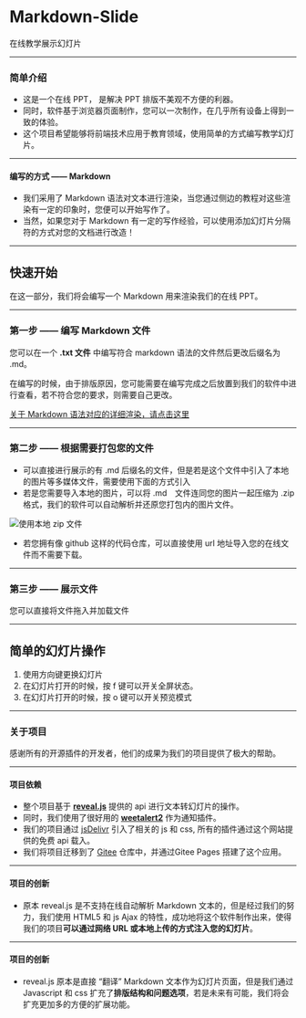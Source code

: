 
# Markdown-Slide
在线教学展示幻灯片

---

### 简单介绍

- 这是一个在线 PPT， 是解决 PPT 排版不美观不方便的利器。
- 同时，软件基于浏览器页面制作，您可以一次制作，在几乎所有设备上得到一致的体验。
- 这个项目希望能够将前端技术应用于教育领域，使用简单的方式编写教学幻灯片。

- - -

#### 编写的方式 —— Markdown
- 我们采用了 Markdown 语法对文本进行渲染，当您通过侧边的教程对这些渲染有一定的印象时，您便可以开始写作了。
- 当然，如果您对于 Markdown 有一定的写作经验，可以使用添加幻灯片分隔符的方式对您的文档进行改造！

---

##  快速开始
在这一部分，我们将会编写一个 Markdown 用来渲染我们的在线 PPT。

- - -

### 第一步 —— 编写 Markdown 文件
您可以在一个 **.txt 文件** 中编写符合 markdown 语法的文件然后更改后缀名为 .md。

在编写的时候，由于排版原因，您可能需要在编写完成之后放置到我们的软件中进行查看，若不符合您的要求，则需要自己更改。

[关于 Markdown 语法对应的详细渲染，请点击这里](./doc/markdown.md)

- - -

### 第二步 —— 根据需要打包您的文件
- 可以直接进行展示的有 .md 后缀名的文件，但是若是这个文件中引入了本地的图片等多媒体文件，需要使用下面的方式引入
- 若是您需要导入本地的图片，可以将 .md　文件连同您的图片一起压缩为 .zip 格式，我们的软件可以自动解析并还原您打包内的图片文件。

![使用本地 zip 文件](https://cdn.jsdelivr.net/gh/KonghaYao/notuse/ppt/zipfile.png)

- 若您拥有像 github 这样的代码仓库，可以直接使用 url 地址导入您的在线文件而不需要下载。

- - -

### 第三步 —— 展示文件
您可以直接将文件拖入并加载文件

- - -


## 简单的幻灯片操作
1. 使用方向键更换幻灯片 
2. 在幻灯片打开的时候，按 f 键可以开关全屏状态。
3. 在幻灯片打开的时候，按 o 键可以开关预览模式



---

### 关于项目

感谢所有的开源插件的开发者，他们的成果为我们的项目提供了极大的帮助。

- - -

#### 项目依赖

- 整个项目基于 **[reveal.js](https://github.com/hakimel/reveal.js)** 提供的 api 进行文本转幻灯片的操作。
- 同时，我们使用了很好用的 **[weetalert2](https://github.com/sweetalert2/sweetalert2)** 作为通知插件。
- 我们的项目通过 [jsDelivr](http://www.jsdelivr.com/) 引入了相关的 js 和 css, 所有的插件通过这个网站提供的免费 api 载入。
- 我们将项目迁移到了 [Gitee](https://gitee.com/) 仓库中，并通过Gitee Pages 搭建了这个应用。


- - -

#### 项目的创新

- 原本 reveal.js 是不支持在线自动解析 Markdown 文本的，但是经过我们的努力，我们使用 HTML5 和 js Ajax 的特性，成功地将这个软件制作出来，使得我们的项目**可以通过网络 URL 或本地上传的方式注入您的幻灯片**。

- - -

#### 项目的创新

- reveal.js 原本是直接 “翻译” Markdown 文本作为幻灯片页面，但是我们通过 Javascript 和 css 扩充了**排版结构和问题选项**，若是未来有可能，我们将会扩充更加多的方便的扩展功能。
